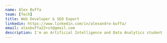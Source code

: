 ```yaml
---
name: Alex Buffa
team: [Tech]
title: Web Developer & SEO Expert
linkedin: https://www.linkedin.com/in/alexandro-buffa/
email: alexbuffa22+st@gmail.com
description: I'm an Artificial Intelligence and Data Analytics student who appens to be a Web Developer enthusiast
---
```

